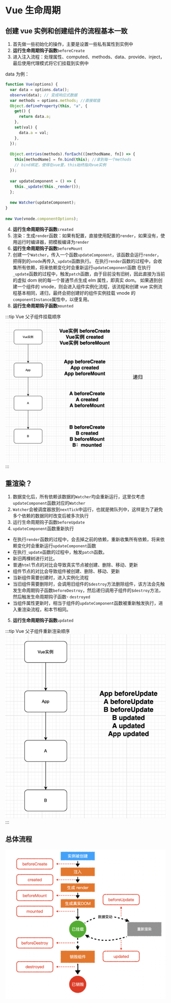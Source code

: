 # Vue 生命周期

## 创建 vue 实例和创建组件的流程基本一致

1. 首先做一些初始化的操作，主要是设置一些私有属性到实例中
2. **运行生命周期钩子函数**`beforeCreate`
3. 进入注入流程：处理属性、computed、methods、data、provide、inject，最后使用代理模式将它们挂载到实例中

data 为例：

```javascript
function Vue(options) {
  var data = options.data();
  observe(data); // 变成响应式数据
  var methods = options.methods; //直接赋值
  Object.defineProperty(this, "a", {
    get() {
      return data.a;
    },
    set(val) {
      data.a = val;
    },
  });

  Object.entries(methods).forEach(([methodName, fn]) => {
    this[methodName] = fn.bind(this); //拿到每一个methods
    // bind绑定，使得在vue里，this始终指向vue实例
  });

  var updateComponent = () => {
    this._update(this._render());
  };

  new Watcher(updateComponent);
}

new Vue(vnode.componentOptions);
```

4. **运行生命周期钩子函数**`created`
5. 渲染：生成`render`函数：如果有配置，直接使用配置的`render`，如果没有，使用运行时编译器，把模板编译为`render`
6. **运行生命周期钩子函数**`beforeMount`
7. 创建一个`Watcher`，传入一个函数`updateComponent`，该函数会运行`render`，把得到的`vnode`再传入`_update`函数执行。
   在执行`render`函数的过程中，会收集所有依赖，将来依赖变化时会重新运行`updateComponent`函数
   在执行`_update`函数的过程中，触发`patch`函数，由于目前没有旧树，因此直接为当前的虚拟 dom 树的每一个普通节点生成 elm 属性，即真实 dom。
   如果遇到创建一个组件的 vnode，则会进入组件实例化流程，该流程和创建 vue 实例流程基本相同，递归，最终会把创建好的组件实例挂载 vnode 的`componentInstance`属性中，以便复用。
8. **运行生命周期钩子函数**`mounted`

:::tip Vue 父子组件挂载顺序
![](../public/vue/2023-02-01-14-30-58.png)
:::

## 重渲染？

1. 数据变化后，所有依赖该数据的`Watcher`均会重新运行，这里仅考虑`updateComponent`函数对应的`Watcher`
2. `Watcher`会被调度器放到`nextTick`中运行，也就是微队列中，这样是为了避免多个依赖的数据同时改变后被多次执行
3. 运行生命周期钩子函数`beforeUpdate`
4. `updateComponent`函数重新执行

- 在执行`render`函数的过程中，会去掉之前的依赖，重新收集所有依赖，将来依赖变化时会重新运行`updateComponent`函数
- 在执行`_update`函数的过程中，触发`patch`函数。
- 新旧两棵树进行对比。
- 普通`html`节点的对比会导致真实节点被创建、删除、移动、更新
- 组件节点的对比会导致组件被创建、删除、移动、更新
- 当新组件需要创建时，进入实例化流程
- 当旧组件需要删除时，会调用旧组件的`$destroy`方法删除组件，该方法会先触发生命周期钩子函数`beforeDestroy`，然后递归调用子组件的`$destroy`方法，然后触发生命周期钩子函数- `destroyed`
- 当组件属性更新时，相当于组件的`updateComponent`函数被重新触发执行，进入重渲染流程，和本节相同。

5. **运行生命周期钩子函数**`updated`

:::tip Vue 父子组件重新渲染顺序
![](../public/vue/2023-02-01-14-26-02.png)
:::

## 总体流程

![](../public/vue/2023-02-01-14-22-04.png)
